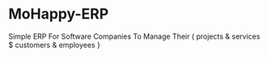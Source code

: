 # MoHappy-ERP
 Simple ERP For Software Companies To Manage Their ( projects & services $ customers & employees }
